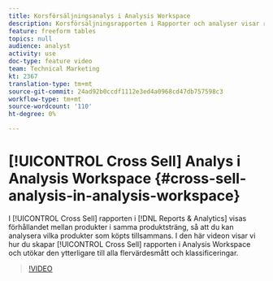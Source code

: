 ```yaml
---
title: Korsförsäljningsanalys i Analysis Workspace
description: Korsförsäljningsrapporten i Rapporter och analyser visar relationen mellan produkter i samma produktsträng, så att du kan analysera vilka produkter som köpts tillsammans. I den här videon visar vi hur du skapar korsförsäljningsrapporten i Analysis Workspace och hur du kan utöka den ytterligare till alla flervärdesmått och klassificeringar.
feature: freeform tables
topics: null
audience: analyst
activity: use
doc-type: feature video
team: Technical Marketing
kt: 2367
translation-type: tm+mt
source-git-commit: 24ad92b0ccdf1112e3ed4a0968cd47db757598c3
workflow-type: tm+mt
source-wordcount: '110'
ht-degree: 0%

---
```



# [!UICONTROL Cross Sell] Analys i Analysis Workspace {#cross-sell-analysis-in-analysis-workspace}

I [!UICONTROL Cross Sell] rapporten i [!DNL Reports & Analytics] visas förhållandet mellan produkter i samma produktsträng, så att du kan analysera vilka produkter som köpts tillsammans. I den här videon visar vi hur du skapar [!UICONTROL Cross Sell] rapporten i Analysis Workspace och utökar den ytterligare till alla flervärdesmått och klassificeringar.

>[!VIDEO](https://video.tv.adobe.com/v/25864/?quality=12)
